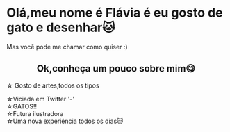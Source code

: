# Olá,meu nome é Flávia é eu gosto de gato e desenhar🐱
Mas você pode me chamar como quiser :)
<h2 align="center">Ok,conheça um pouco sobre mim😋</h1>
☆ Gosto de artes,todos os tipos

☆Viciada em Twitter '-'
<br>
☆GATOS!!
<br> 
☆Futura ilustradora
<br> 
☆Uma nova experiência todos os dias🐱



